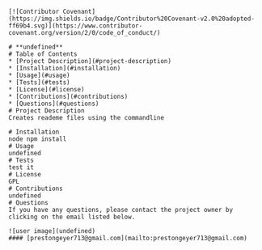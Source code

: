
    [![Contributor Covenant](https://img.shields.io/badge/Contributor%20Covenant-v2.0%20adopted-ff69b4.svg)](https://www.contributor-covenant.org/version/2/0/code_of_conduct/)
    
    # **undefined**
    # Table of Contents
    * [Project Description](#project-description)
    * [Installation](#installation)
    * [Usage](#usage)
    * [Tests](#tests)
    * [License](#license)
    * [Contributions](#contributions)
    * [Questions](#questions)
    # Project Description
    Creates reademe files using the commandline
    
    # Installation
    node npm install
    # Usage
    undefined
    # Tests
    test it
    # License
    GPL
    # Contributions
    undefined
    # Questions
    If you have any questions, please contact the project owner by clicking on the email listed below.  
    
    ![user image](undefined)
    #### [prestongeyer713@gmail.com](mailto:prestongeyer713@gmail.com)
  